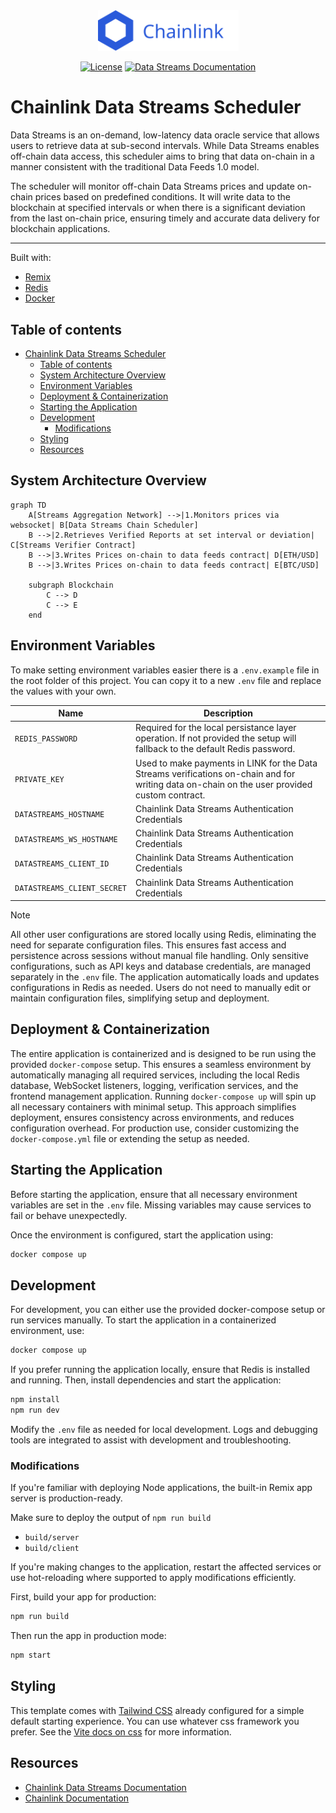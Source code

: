 <div style="text-align:center" align="center">
    <a href="https://chain.link" target="_blank">
        <img src="https://raw.githubusercontent.com/smartcontractkit/chainlink/develop/docs/logo-chainlink-blue.svg" width="225" alt="Chainlink logo">
    </a>

[![License](https://img.shields.io/badge/license-MIT-blue)](https://github.com/smartcontractkit/ccip-javascript-sdk/blob/main/LICENSE)
[![Data Streams Documentation](https://img.shields.io/static/v1?label=data-streams-docs&message=latest&color=blue)](https://docs.chain.link/data-streams/)
</div>

# Chainlink Data Streams Scheduler

Data Streams is an on-demand, low-latency data oracle service that allows users to retrieve data at sub-second intervals. While Data Streams enables off-chain data access, this scheduler aims to bring that data on-chain in a manner consistent with the traditional Data Feeds 1.0 model.

The scheduler will monitor off-chain Data Streams prices and update on-chain prices based on predefined conditions. It will write data to the blockchain at specified intervals or when there is a significant deviation from the last on-chain price, ensuring timely and accurate data delivery for blockchain applications.

--- 

Built with:
- [Remix](https://remix.run/docs)
- [Redis](https://redis.io)
- [Docker](https://www.docker.com)

## Table of contents

- [Chainlink Data Streams Scheduler](#chainlink-data-streams-scheduler)
  - [Table of contents](#table-of-contents)
  - [System Architecture Overview](#system-architecture-overview)
  - [Environment Variables](#environment-variables)
  - [Deployment \& Containerization](#deployment--containerization)
  - [Starting the Application](#starting-the-application)
  - [Development](#development)
    - [Modifications](#modifications)
  - [Styling](#styling)
  - [Resources](#resources)

## System Architecture Overview

```mermaid
graph TD
    A[Streams Aggregation Network] -->|1.Monitors prices via websocket| B[Data Streams Chain Scheduler]
    B -->|2.Retrieves Verified Reports at set interval or deviation| C[Streams Verifier Contract]
    B -->|3.Writes Prices on-chain to data feeds contract| D[ETH/USD]
    B -->|3.Writes Prices on-chain to data feeds contract| E[BTC/USD]
    
    subgraph Blockchain
        C --> D
        C --> E
    end
```

## Environment Variables

To make setting environment variables easier there is a `.env.example` file in the root folder of this project. You can copy it to a new `.env` file and replace the values with your own.

| Name                        | Description                                                                                                                                   |
| --------------------------- | --------------------------------------------------------------------------------------------------------------------------------------------- |
| `REDIS_PASSWORD`            | Required for the local persistance layer operation. If not provided the setup will fallback to the default Redis password.                    |
| `PRIVATE_KEY`               | Used to make payments in LINK for the Data Streams verifications on-chain and for writing data on-chain on the user provided custom contract. |
| `DATASTREAMS_HOSTNAME`      | Chainlink Data Streams Authentication Credentials                                                                                             |
| `DATASTREAMS_WS_HOSTNAME`   | Chainlink Data Streams Authentication Credentials                                                                                             |
| `DATASTREAMS_CLIENT_ID`     | Chainlink Data Streams Authentication Credentials                                                                                             |
| `DATASTREAMS_CLIENT_SECRET` | Chainlink Data Streams Authentication Credentials                                                                                             |

> [!NOTE]
> All other user configurations are stored locally using Redis, eliminating the need for separate configuration files. This ensures fast access and persistence across sessions without manual file handling. Only sensitive configurations, such as API keys and database credentials, are managed separately in the `.env` file. The application automatically loads and updates configurations in Redis as needed. Users do not need to manually edit or maintain configuration files, simplifying setup and deployment.

## Deployment & Containerization  

The entire application is containerized and is designed to be run using the provided `docker-compose` setup. This ensures a seamless environment by automatically managing all required services, including the local Redis database, WebSocket listeners, logging, verification services, and the frontend management application. Running `docker-compose up` will spin up all necessary containers with minimal setup. This approach simplifies deployment, ensures consistency across environments, and reduces configuration overhead. For production use, consider customizing the `docker-composе.yml` file or extending the setup as needed.
## Starting the Application
Before starting the application, ensure that all necessary environment variables are set in the `.env` file. Missing variables may cause services to fail or behave unexpectedly.

Once the environment is configured, start the application using:

```sh
docker compose up
```

## Development

For development, you can either use the provided docker-compose setup or run services manually. To start the application in a containerized environment, use:

```sh
docker compose up
```

If you prefer running the application locally, ensure that Redis is installed and running. Then, install dependencies and start the application:

```sh
npm install
npm run dev
```

Modify the `.env` file as needed for local development. Logs and debugging tools are integrated to assist with development and troubleshooting.

### Modifications

If you're familiar with deploying Node applications, the built-in Remix app server is production-ready.

Make sure to deploy the output of `npm run build`

- `build/server`
- `build/client`

If you're making changes to the application, restart the affected services or use hot-reloading where supported to apply modifications efficiently.

First, build your app for production:

```sh
npm run build
```

Then run the app in production mode:

```sh
npm start
```


## Styling

This template comes with [Tailwind CSS](https://tailwindcss.com/) already configured for a simple default starting experience. You can use whatever css framework you prefer. See the [Vite docs on css](https://vitejs.dev/guide/features.html#css) for more information.

## Resources

- [Chainlink Data Streams Documentation](https://docs.chain.link/data-streams)
- [Chainlink Documentation](https://docs.chain.link/)